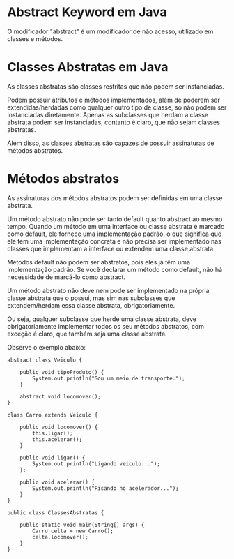 # Abstract Keyword em Java

O modificador "abstract" é um modificador de não acesso, utilizado em classes e métodos.

# Classes Abstratas em Java

As classes abstratas são classes restritas que não podem ser instanciadas.

Podem possuir atributos e métodos implementados, além de poderem ser extendidas/herdadas como qualquer outro tipo de classe, só não podem ser instanciadas diretamente. Apenas as subclasses que herdam a classe abstrata podem ser instanciadas, contanto é claro, que não sejam classes abstratas.

Além disso, as classes abstratas são capazes de possuir assinaturas de métodos abstratos.

# Métodos abstratos

As assinaturas dos métodos abstratos podem ser definidas em uma classe abstrata.

Um método abstrato não pode ser tanto default quanto abstract ao mesmo tempo. Quando um método em uma interface ou classe abstrata é marcado como default, ele fornece uma implementação padrão, o que significa que ele tem uma implementação concreta e não precisa ser implementado nas classes que implementam a interface ou extendem uma classe abstrata.

Métodos default não podem ser abstratos, pois eles já têm uma implementação padrão. Se você declarar um método como default, não há necessidade de marcá-lo como abstract.

Um método abstrato não deve nem pode ser implementado na própria classe abstrata que o possui, mas sim nas subclasses que extendem/herdam essa classe abstrata, obrigatoriamente.

Ou seja, qualquer subclasse que herde uma classe abstrata, deve obrigatoriamente implementar todos os seu métodos abstratos, com exceção é claro, que também seja uma classe abstrata.

Observe o exemplo abaixo:

```
abstract class Veiculo {

    public void tipoProduto() {
        System.out.println("Sou um meio de transporte.");
    }

    abstract void locomover();
}

class Carro extends Veiculo {

    public void locomover() {
        this.ligar();
        this.acelerar();
    }

    public void ligar() {
        System.out.println("Ligando veiculo...");
    };

    public void acelerar() {
        System.out.println("Pisando no acelerador...");
    }
}

public class ClassesAbstratas {
    
    public static void main(String[] args) {
        Carro celta = new Carro();
        celta.locomover();
    }
}
```